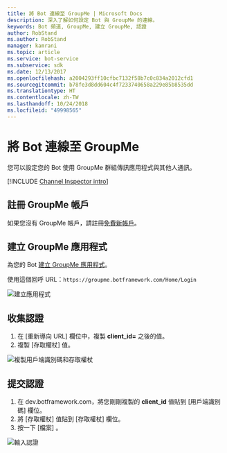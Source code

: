```yaml
---
title: 將 Bot 連線至 GroupMe | Microsoft Docs
description: 深入了解如何設定 Bot 與 GroupMe 的連線。
keywords: Bot 頻道, GroupMe, 建立 GroupMe, 認證
author: RobStand
ms.author: RobStand
manager: kamrani
ms.topic: article
ms.service: bot-service
ms.subservice: sdk
ms.date: 12/13/2017
ms.openlocfilehash: a2004293ff10cfbc7132f58b7c0c834a2012cfd1
ms.sourcegitcommit: b78fe3d8dd604c4f7233740658a229e85b8535dd
ms.translationtype: HT
ms.contentlocale: zh-TW
ms.lasthandoff: 10/24/2018
ms.locfileid: "49998565"
---
```

# <a name="connect-a-bot-to-groupme"></a>將 Bot 連線至 GroupMe

您可以設定您的 Bot 使用 GroupMe 群組傳訊應用程式與其他人通訊。

[!INCLUDE [Channel Inspector intro](~/includes/snippet-channel-inspector.md)]

## <a name="sign-up-for-a-groupme-account"></a>註冊 GroupMe 帳戶

如果您沒有 GroupMe 帳戶，請註冊[免費新帳戶](https://web.groupme.com/signup)。

## <a name="create-a-groupme-application"></a>建立 GroupMe 應用程式

為您的 Bot [建立 GroupMe 應用程式](https://dev.groupme.com/applications/new)。

使用這個回呼 URL：`https://groupme.botframework.com/Home/Login`

![建立應用程式](~/media/channels/GM-StepApp.png)

## <a name="gather-credentials"></a>收集認證

1. 在 [重新導向 URL] 欄位中，複製 **client_id=** 之後的值。
2. 複製 [存取權杖] 值。

![複製用戶端識別碼和存取權杖](~/media/channels/GM-StepClientId.png)


## <a name="submit-credentials"></a>提交認證

1. 在 dev.botframework.com，將您剛剛複製的 **client_id** 值貼到 [用戶端識別碼] 欄位。
2. 將 [存取權杖] 值貼到 [存取權杖] 欄位。
2. 按一下 [檔案] 。

![輸入認證](~/media/channels/GM-StepClientIDToken.png)

